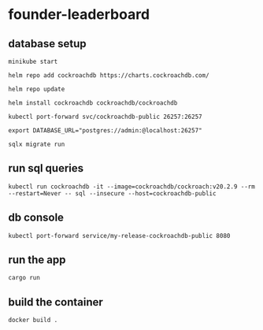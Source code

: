 # founder-leaderboard


## database setup

`minikube start`

`helm repo add cockroachdb https://charts.cockroachdb.com/`

`helm repo update`

`helm install cockroachdb cockroachdb/cockroachdb`

`kubectl port-forward svc/cockroachdb-public 26257:26257`

`export DATABASE_URL="postgres://admin:@localhost:26257"`

`sqlx migrate run`

## run sql queries

`kubectl run cockroachdb -it --image=cockroachdb/cockroach:v20.2.9 --rm --restart=Never -- sql --insecure --host=cockroachdb-public`

## db console

`kubectl port-forward service/my-release-cockroachdb-public 8080`

## run the app

`cargo run`

## build the container

`docker build .`